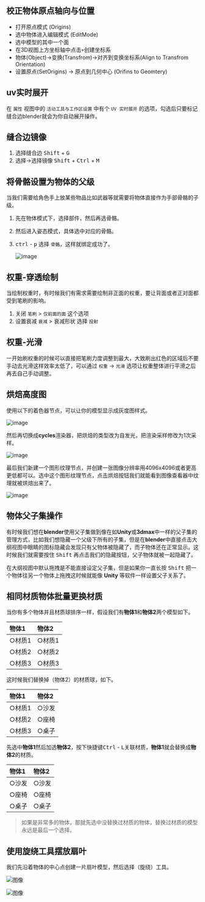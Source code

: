 ## **校正物体原点轴向与位置** <br>
+ 打开原点模式 (Origins)
+ 选中物体进入编辑模式 (EditMode)
+ 选中模型的其中一个面
+ 在3D视图上方坐标轴中点击`+`创建坐标系
+ 物体(Object)->变换(Transfrom)->对齐到变换坐标系(Align to Transfrom Orientation)
+ 设置原点(SetOrigins) -> 原点到几何中心 (Orifins to Geomtery)

## uv实时展开

在 `属性` 视图中的 `活动工具与工作区设置` 中有个 `UV 实时展开` 的选项，勾选后只要标记缝合边blender就会为你自动展开操作。

## 缝合边镜像
1. 选择缝合边 <kbd>Shift</kbd> + <kbd>G</kbd>
2. 选择→选择镜像 <kbd>Shift</kbd> + <kbd>Ctrl</kbd> + <kbd>M</kbd>

## 将骨骼设置为物体的父级

当我们需要给角色手上放某些物品比如武器等就需要将物体直接作为手部骨骼的子级。

1. 先在物体模式下，选择部件，然后再选骨骼。
2. 然后进入姿态模式，具体选中对应的骨骼。
3. <kbd>ctrl</kbd> - <kbd>p</kbd>  选择 `骨骼`，这样就绑定成功了。

    ![image](./images/bone-8.png)

## 权重-穿透绘制
当绘制权重时，有时候我们有需求需要绘制非正面的权重，要让背面或者正对面都受到笔刷的影响。

1. 关闭 `笔刷` > `仅前面的面` 这个选项
2. 设置衰减 `衰减` > 衰减形状 选择 `投射`

## 权重-光滑
一开始刷权重的时候可以直接把笔刷力度调整到最大，大致刷出红色的区域后不要手动去光滑这样效率太低了，可以通过 `权重` → `光滑` 选项让权重整体进行平滑之后再去自己手动调整。

## 烘焙高度图

使用以下的着色器节点，可以让你的模型显示成灰度图样式。

![image](./images/HightMap-1.png)

然后再切换成**cycles**渲染器，把烘焙的类型改为自发光，把渲染采样修改为1次采样。

![image](./images/HightMap-2.png)

最后我们新建一个图形纹理节点，并创建一张图像分辨率用4096x4096或者更高更低都可以。选中这个图形纹理节点，点击烘焙按钮我们就能看到图像查看器中纹理就被烘焙出来了。

![image](./images/HightMap-3.png)

## 物体父子集操作

有时候我们想在**blender**使用父子集做到像在如**Unity**或**3dmax**中一样的父子集的管理方式，比如我们想隐藏一个父级下所有的子集，但是在**blender**中直接点击大纲视图中眼睛的图标隐藏会发现只有父物体被隐藏了，而子物体还在正常显示。这时候我们就需要按住 <kbd>Shift</kbd> 再点击我们的隐藏按钮，父子物体就被一起隐藏了。

在大纲视图中默认拖拽是不能直接设定父子集，但是如果你一直长按 <kbd>Shift</kbd> 把一个物体往另一个物体上拖拽这时候就能像 **Unity** 等软件一样设置父子关系了。

## 相同材质物体批量更换材质

当你有多个物体并且材质球排序一样，假设我们有**物体1**和**物体2**两个模型如下。

物体1 | 物体2
:--- | :---
○材质1 | ○材质1
○材质2 | ○材质2
○材质3 | ○材质3

这时候我们替换掉（物体2）的材质球，如下。

物体1 | 物体2
:--- | :---
○材质1 | ○沙发
○材质2 | ○座椅
○材质3 | ○桌子

先选中**物体1**然后加选**物体2**，按下快捷键<kbd>Ctrl</kbd> - <kbd>L</kbd>关联材质，**物体1**就会替换成**物体2**的材质。

物体1 | 物体2
:--- | :---
○沙发 | ○沙发
○座椅 | ○座椅
○桌子 | ○桌子

> 如果是非常多的物体，那就先选中没替换过材质的物体，替换过材质的模型永远是最后一个选择。

## 使用旋绕工具摆放扇叶

我们先沿着物体的中心点创建一片扇叶模型，然后选择（旋绕）工具。

![图像](./images/扇叶-1.png)

![图像](./images/扇叶-2.png)